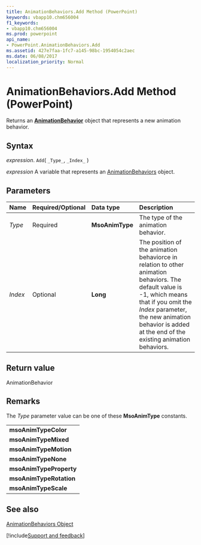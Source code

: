 ```yaml
---
title: AnimationBehaviors.Add Method (PowerPoint)
keywords: vbapp10.chm656004
f1_keywords:
- vbapp10.chm656004
ms.prod: powerpoint
api_name:
- PowerPoint.AnimationBehaviors.Add
ms.assetid: 427e7faa-1fc7-a145-98bc-1954054c2aec
ms.date: 06/08/2017
localization_priority: Normal
---
```



# AnimationBehaviors.Add Method (PowerPoint)

Returns an  **[AnimationBehavior](PowerPoint.AnimationBehavior.md)** object that represents a new animation behavior.


## Syntax

 _expression_. `Add`( `_Type_`, `_Index_` )

_expression_ A variable that represents an [AnimationBehaviors](./PowerPoint.AnimationBehaviors.md) object.


## Parameters



|Name|Required/Optional|Data type|Description|
|:-----|:-----|:-----|:-----|
| _Type_|Required|**MsoAnimType**|The type of the animation behavior.|
| _Index_|Optional|**Long**|The position of the animation behaviorce in relation to other animation behaviors. The default value is -1, which means that if you omit the  _Index_ parameter, the new animation behavior is added at the end of the existing animation behaviors.|

## Return value

AnimationBehavior


## Remarks

The  _Type_ parameter value can be one of these **MsoAnimType** constants.


||
|:-----|
|**msoAnimTypeColor**|
|**msoAnimTypeMixed**|
|**msoAnimTypeMotion**|
|**msoAnimTypeNone**|
|**msoAnimTypeProperty**|
|**msoAnimTypeRotation**|
|**msoAnimTypeScale**|

## See also


[AnimationBehaviors Object](PowerPoint.AnimationBehaviors.md)

[!include[Support and feedback](~/includes/feedback-boilerplate.md)]